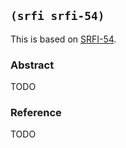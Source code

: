 
## `(srfi srfi-54)`

This is based on [SRFI-54](https://srfi.schemers.org/srfi-54/).

### Abstract

TODO

### Reference

TODO
